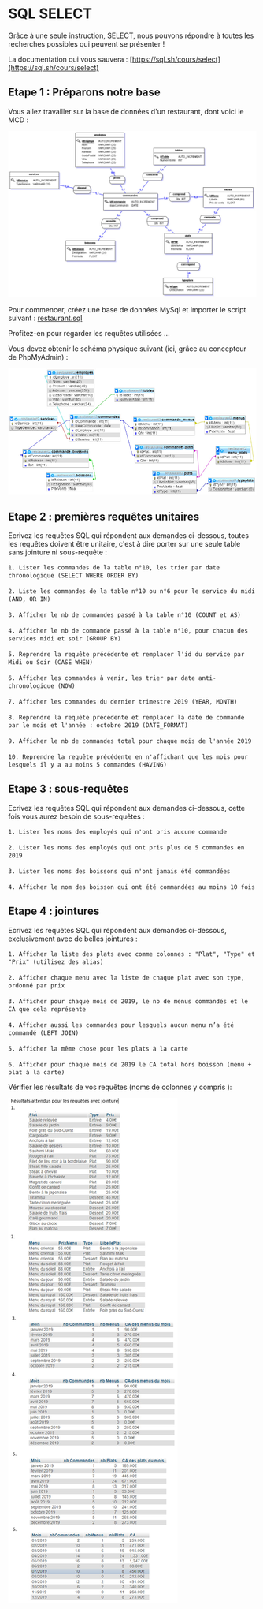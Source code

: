 # SQL SELECT

Grâce à une seule instruction, SELECT, nous pouvons répondre à toutes les recherches possibles qui peuvent se présenter !

La documentation qui vous sauvera : [https://sql.sh/cours/select](https://sql.sh/cours/select)

## Etape 1 : Préparons notre base

Vous allez travailler sur la base de données d'un restaurant, dont voici le MCD :

![MCD](assets/MCDrestaurant.jpg "MCD de la base restaurant")

Pour commencer, créez une base de données MySql et importer le script suivant : [restaurant.sql](assets/restaurant.sql)

Profitez-en pour regarder les requêtes utilisées ...

Vous devez obtenir le schéma physique suivant (ici, grâce au concepteur de PhpMyAdmin) :

![MPD](assets/MPDrestaurant.jpg "MPD de la base restaurant")

## Etape 2 : premières requêtes unitaires

Ecrivez les requêtes SQL qui répondent aux demandes ci-dessous, toutes les requêtes doivent être unitaire, c'est à dire porter sur une seule table sans jointure ni sous-requête :

    1. Lister les commandes de la table n°10, les trier par date chronologique (SELECT WHERE ORDER BY)

    2. Liste les commandes de la table n°10 ou n°6 pour le service du midi (AND, OR IN)

    3. Afficher le nb de commandes passé à la table n°10 (COUNT et AS)

    4. Afficher le nb de commande passé à la table n°10, pour chacun des services midi et soir (GROUP BY)

    5. Reprendre la requête précédente et remplacer l'id du service par Midi ou Soir (CASE WHEN)

    6. Afficher les commandes à venir, les trier par date anti-chronologique (NOW) 

    7. Afficher les commandes du dernier trimestre 2019 (YEAR, MONTH)

    8. Reprendre la requête précédente et remplacer la date de commande par le mois et l'année : octobre 2019 (DATE_FORMAT)

    9. Afficher le nb de commandes total pour chaque mois de l'année 2019

    10. Reprendre la requête précédente en n'affichant que les mois pour lesquels il y a au moins 5 commandes (HAVING)

## Etape 3 : sous-requêtes

Ecrivez les requêtes SQL qui répondent aux demandes ci-dessous, cette fois vous aurez besoin de sous-requêtes :

    1. Lister les noms des employés qui n'ont pris aucune commande

    2. Lister les noms des employés qui ont pris plus de 5 commandes en 2019

    3. Lister les noms des boissons qui n'ont jamais été commandées

    4. Afficher le nom des boisson qui ont été commandées au moins 10 fois

## Etape 4 : jointures

Ecrivez les requêtes SQL qui répondent aux demandes ci-dessous, exclusivement avec de belles jointures :

    1. Afficher la liste des plats avec comme colonnes : "Plat", "Type" et "Prix" (utilisez des alias)

    2. Afficher chaque menu avec la liste de chaque plat avec son type, ordonné par prix

    3. Afficher pour chaque mois de 2019, le nb de menus commandés et le CA que cela représente

    4. Afficher aussi les commandes pour lesquels aucun menu n’a été commandé (LEFT JOIN)

    5. Afficher la même chose pour les plats à la carte

    6. Afficher pour chaque mois de 2019 le CA total hors boisson (menu + plat à la carte)

Vérifier les résultats de vos requêtes (noms de colonnes y compris ):

![Résultats](assets/ResultatsRequetesJointure.jpg)


